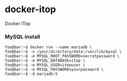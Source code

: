 # docker-itop
Docker ITop

### MySQL install

```console
foo@bar:~$ docker run --name mariadb \
foo@bar:~$ -v /your/directory/data:/var/lib/mysql \
foo@bar:~$ -e MYSQL_ROOT_PASSWORD=secretpassword \
foo@bar:~$ -e MYSQL_DATABASE=itop \
foo@bar:~$ -e MYSQL_USER=itopuser \
foo@bar:~$ -e MYSQL_PASSWORD=yourpassword \
foo@bar:~$ -d mariadb:5
```
